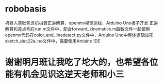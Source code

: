 # robobasis
机器人基础包含机械臂正逆解算，openmv视觉巡线，Arduino Uno板子开发
正逆解算和差点均在run.m文件中，配合forward_kinematics.m函数文件一起使用
openmv代码在color_and_linedetect.py文件中，Arduino Uno中整体逻辑放在sketch_dec22a.ino文件中，需要使用Arduino IDE

# 谢谢明月班让我吃了坨大的，也希望各位能有机会见识这逆天老师和小三

